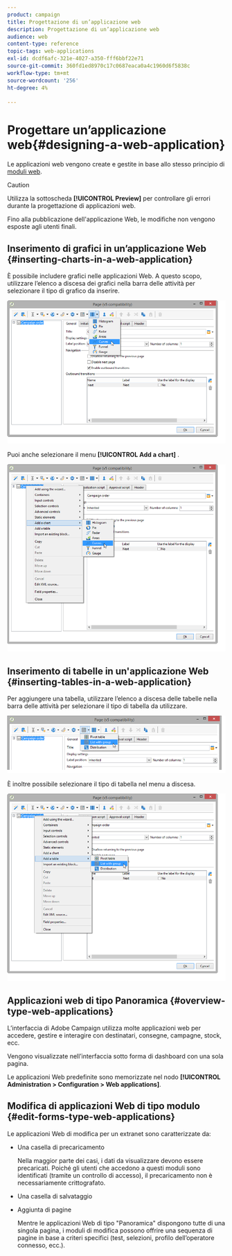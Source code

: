 ```yaml
---
product: campaign
title: Progettazione di un’applicazione web
description: Progettazione di un’applicazione web
audience: web
content-type: reference
topic-tags: web-applications
exl-id: dcdf6afc-321e-4027-a350-fff6bbf22e71
source-git-commit: 360fd1ed8970c17c0687eaca0a4c1960d6f5838c
workflow-type: tm+mt
source-wordcount: '256'
ht-degree: 4%

---
```


# Progettare un’applicazione web{#designing-a-web-application}

Le applicazioni web vengono create e gestite in base allo stesso principio di [moduli web](about-web-forms.md).

>[!CAUTION]
>
>Utilizza la sottoscheda **[!UICONTROL Preview]** per controllare gli errori durante la progettazione di applicazioni web.
>
>Fino alla pubblicazione dell&#39;applicazione Web, le modifiche non vengono esposte agli utenti finali.

## Inserimento di grafici in un’applicazione Web {#inserting-charts-in-a-web-application}

È possibile includere grafici nelle applicazioni Web. A questo scopo, utilizzare l’elenco a discesa dei grafici nella barra delle attività per selezionare il tipo di grafico da inserire.

![](assets/s_ncs_admin_webapps_bar_graph.png)

Puoi anche selezionare il menu **[!UICONTROL Add a chart]** .

![](assets/s_ncs_admin_webapps_graph.png)

## Inserimento di tabelle in un&#39;applicazione Web {#inserting-tables-in-a-web-application}

Per aggiungere una tabella, utilizzare l’elenco a discesa delle tabelle nella barra delle attività per selezionare il tipo di tabella da utilizzare.

![](assets/s_ncs_admin_webapps_bar_table.png)

È inoltre possibile selezionare il tipo di tabella nel menu a discesa.

![](assets/s_ncs_admin_webapps_table.png)

## Applicazioni web di tipo Panoramica {#overview-type-web-applications}

L’interfaccia di Adobe Campaign utilizza molte applicazioni web per accedere, gestire e interagire con destinatari, consegne, campagne, stock, ecc.

Vengono visualizzate nell’interfaccia sotto forma di dashboard con una sola pagina.

Le applicazioni Web predefinite sono memorizzate nel nodo **[!UICONTROL Administration > Configuration > Web applications]**.

## Modifica di applicazioni Web di tipo modulo {#edit-forms-type-web-applications}

Le applicazioni Web di modifica per un extranet sono caratterizzate da:

* Una casella di precaricamento

   Nella maggior parte dei casi, i dati da visualizzare devono essere precaricati. Poiché gli utenti che accedono a questi moduli sono identificati (tramite un controllo di accesso), il precaricamento non è necessariamente crittografato.

* Una casella di salvataggio
* Aggiunta di pagine

   Mentre le applicazioni Web di tipo &quot;Panoramica&quot; dispongono tutte di una singola pagina, i moduli di modifica possono offrire una sequenza di pagine in base a criteri specifici (test, selezioni, profilo dell’operatore connesso, ecc.).

